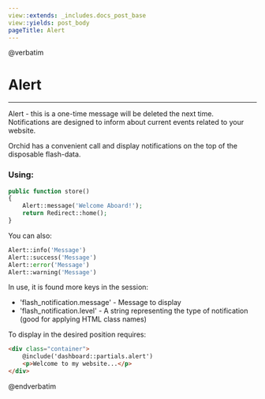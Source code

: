 ```yaml
---
view::extends: _includes.docs_post_base
view::yields: post_body
pageTitle: Alert
---
```

@verbatim
# Alert
----------
Alert - this is a one-time message will be deleted the next time.
Notifications are designed to inform about current events related to your website.

Orchid has a convenient call and display notifications on the top of the disposable flash-data.
### Using:

```php
public function store()
{
    Alert::message('Welcome Aboard!');
    return Redirect::home();
}
```

You can also:

```php
Alert::info('Message')
Alert::success('Message')
Alert::error('Message')
Alert::warning('Message')
```



In use, it is found more keys in the session:
- 'flash_notification.message' - Message to display
- 'flash_notification.level' - A string representing the type of notification (good for applying HTML class names)

To display in the desired position requires:
```html
<div class="container">
    @include('dashboard::partials.alert')
    <p>Welcome to my website...</p>
</div>
```
@endverbatim
